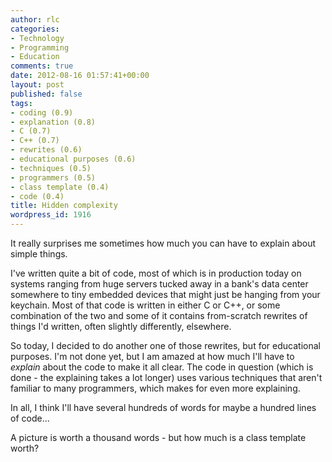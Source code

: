 ```yaml
---
author: rlc
categories:
- Technology
- Programming
- Education
comments: true
date: 2012-08-16 01:57:41+00:00
layout: post
published: false
tags:
- coding (0.9)
- explanation (0.8)
- C (0.7)
- C++ (0.7)
- rewrites (0.6)
- educational purposes (0.6)
- techniques (0.5)
- programmers (0.5)
- class template (0.4)
- code (0.4)
title: Hidden complexity
wordpress_id: 1916
---
```


It really surprises me sometimes how much you can have to explain about simple things.

<!--more-->

I've written quite a bit of code, most of which is in production today on systems ranging from huge servers tucked away in a bank's data center somewhere to tiny embedded devices that might just be hanging from your keychain. Most of that code is written in either C or C++, or some combination of the two and some of it contains from-scratch rewrites of things I'd written, often slightly differently, elsewhere.

So today, I decided to do another one of those rewrites, but for educational purposes. I'm not done yet, but I am amazed at how much I'll have to _explain_ about the code to make it all clear. The code in question (which is done - the explaining takes a lot longer) uses various techniques that aren't familiar to many programmers, which makes for even more explaining.

In all, I think I'll have several hundreds of words for maybe a hundred lines of code...

A picture is worth a thousand words - but how much is a class template worth?